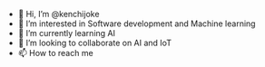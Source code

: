 - 👋 Hi, I’m @kenchijoke
- 👀 I’m interested in Software development and Machine learning
- 🌱 I’m currently learning AI
- 💞️ I’m looking to collaborate on AI and IoT
- 📫 How to reach me 

<!---
kenchijoke/kenchijoke is a ✨ special ✨ repository because its `README.md` (this file) appears on your GitHub profile.
You can click the Preview link to take a look at your changes.
--->
